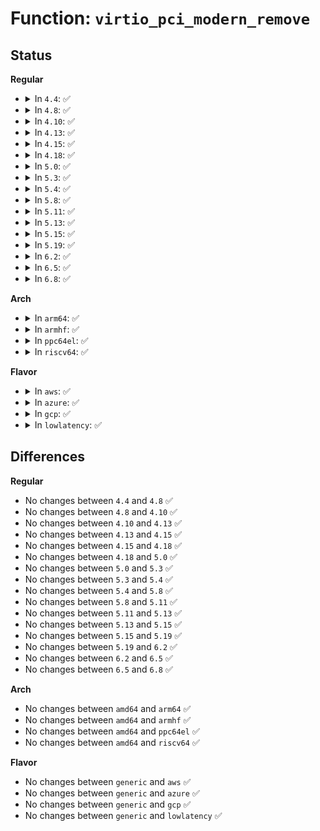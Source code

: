 # Function: <code>virtio_pci_modern_remove</code>

## Status
<b>Regular</b>
<ul>
<li>
<details>
<summary>In <code>4.4</code>: ✅</summary>

```c
void virtio_pci_modern_remove(struct virtio_pci_device *vp_dev);
```

**Collision:** Unique Global

**Inline:** No

**Transformation:** False

**Instances:**

```
In drivers/virtio/virtio_pci_modern.c (ffffffff814c2270)
Location: drivers/virtio/virtio_pci_modern.c:731
Inline: False
Direct callers:
  - drivers/virtio/virtio_pci_common.c:virtio_pci_remove
  - drivers/virtio/virtio_pci_common.c:virtio_pci_probe
```
**Symbols:**

```
ffffffff814c2270-ffffffff814c22df: virtio_pci_modern_remove (STB_GLOBAL)
```
</details>
</li>
<li>
<details>
<summary>In <code>4.8</code>: ✅</summary>

```c
void virtio_pci_modern_remove(struct virtio_pci_device *vp_dev);
```

**Collision:** Unique Global

**Inline:** No

**Transformation:** False

**Instances:**

```
In drivers/virtio/virtio_pci_modern.c (ffffffff815127f0)
Location: drivers/virtio/virtio_pci_modern.c:707
Inline: False
Direct callers:
  - drivers/virtio/virtio_pci_common.c:virtio_pci_remove
  - drivers/virtio/virtio_pci_common.c:virtio_pci_probe
```
**Symbols:**

```
ffffffff815127f0-ffffffff8151285f: virtio_pci_modern_remove (STB_GLOBAL)
```
</details>
</li>
<li>
<details>
<summary>In <code>4.10</code>: ✅</summary>

```c
void virtio_pci_modern_remove(struct virtio_pci_device *vp_dev);
```

**Collision:** Unique Global

**Inline:** No

**Transformation:** False

**Instances:**

```
In drivers/virtio/virtio_pci_modern.c (ffffffff8153eb90)
Location: drivers/virtio/virtio_pci_modern.c:707
Inline: False
Direct callers:
  - drivers/virtio/virtio_pci_common.c:virtio_pci_remove
  - drivers/virtio/virtio_pci_common.c:virtio_pci_probe
```
**Symbols:**

```
ffffffff8153eb90-ffffffff8153ebff: virtio_pci_modern_remove (STB_GLOBAL)
```
</details>
</li>
<li>
<details>
<summary>In <code>4.13</code>: ✅</summary>

```c
void virtio_pci_modern_remove(struct virtio_pci_device *vp_dev);
```

**Collision:** Unique Global

**Inline:** No

**Transformation:** False

**Instances:**

```
In drivers/virtio/virtio_pci_modern.c (ffffffff81552910)
Location: drivers/virtio/virtio_pci_modern.c:712
Inline: False
Direct callers:
  - drivers/virtio/virtio_pci_common.c:virtio_pci_remove
  - drivers/virtio/virtio_pci_common.c:virtio_pci_probe
```
**Symbols:**

```
ffffffff81552910-ffffffff8155297f: virtio_pci_modern_remove (STB_GLOBAL)
```
</details>
</li>
<li>
<details>
<summary>In <code>4.15</code>: ✅</summary>

```c
void virtio_pci_modern_remove(struct virtio_pci_device *vp_dev);
```

**Collision:** Unique Global

**Inline:** No

**Transformation:** False

**Instances:**

```
In drivers/virtio/virtio_pci_modern.c (ffffffff815b6270)
Location: drivers/virtio/virtio_pci_modern.c:712
Inline: False
Direct callers:
  - drivers/virtio/virtio_pci_common.c:virtio_pci_remove
  - drivers/virtio/virtio_pci_common.c:virtio_pci_probe
```
**Symbols:**

```
ffffffff815b6270-ffffffff815b62df: virtio_pci_modern_remove (STB_GLOBAL)
```
</details>
</li>
<li>
<details>
<summary>In <code>4.18</code>: ✅</summary>

```c
void virtio_pci_modern_remove(struct virtio_pci_device *vp_dev);
```

**Collision:** Unique Global

**Inline:** No

**Transformation:** False

**Instances:**

```
In drivers/virtio/virtio_pci_modern.c (ffffffff815ee630)
Location: drivers/virtio/virtio_pci_modern.c:726
Inline: False
Direct callers:
  - drivers/virtio/virtio_pci_common.c:virtio_pci_remove
  - drivers/virtio/virtio_pci_common.c:virtio_pci_probe
```
**Symbols:**

```
ffffffff815ee630-ffffffff815ee69f: virtio_pci_modern_remove (STB_GLOBAL)
```
</details>
</li>
<li>
<details>
<summary>In <code>5.0</code>: ✅</summary>

```c
void virtio_pci_modern_remove(struct virtio_pci_device *vp_dev);
```

**Collision:** Unique Global

**Inline:** No

**Transformation:** False

**Instances:**

```
In drivers/virtio/virtio_pci_modern.c (ffffffff81608d30)
Location: drivers/virtio/virtio_pci_modern.c:726
Inline: False
Direct callers:
  - drivers/virtio/virtio_pci_common.c:virtio_pci_remove
  - drivers/virtio/virtio_pci_common.c:virtio_pci_probe
```
**Symbols:**

```
ffffffff81608d30-ffffffff81608d9f: virtio_pci_modern_remove (STB_GLOBAL)
```
</details>
</li>
<li>
<details>
<summary>In <code>5.3</code>: ✅</summary>

```c
void virtio_pci_modern_remove(struct virtio_pci_device *vp_dev);
```

**Collision:** Unique Global

**Inline:** No

**Transformation:** False

**Instances:**

```
In drivers/virtio/virtio_pci_modern.c (ffffffff8163ca30)
Location: drivers/virtio/virtio_pci_modern.c:723
Inline: False
Direct callers:
  - drivers/virtio/virtio_pci_common.c:virtio_pci_remove
  - drivers/virtio/virtio_pci_common.c:virtio_pci_probe
```
**Symbols:**

```
ffffffff8163ca30-ffffffff8163ca9f: virtio_pci_modern_remove (STB_GLOBAL)
```
</details>
</li>
<li>
<details>
<summary>In <code>5.4</code>: ✅</summary>

```c
void virtio_pci_modern_remove(struct virtio_pci_device *vp_dev);
```

**Collision:** Unique Global

**Inline:** No

**Transformation:** False

**Instances:**

```
In drivers/virtio/virtio_pci_modern.c (ffffffff8165ef10)
Location: drivers/virtio/virtio_pci_modern.c:723
Inline: False
Direct callers:
  - drivers/virtio/virtio_pci_common.c:virtio_pci_remove
  - drivers/virtio/virtio_pci_common.c:virtio_pci_probe
```
**Symbols:**

```
ffffffff8165ef10-ffffffff8165ef7f: virtio_pci_modern_remove (STB_GLOBAL)
```
</details>
</li>
<li>
<details>
<summary>In <code>5.8</code>: ✅</summary>

```c
void virtio_pci_modern_remove(struct virtio_pci_device *vp_dev);
```

**Collision:** Unique Global

**Inline:** No

**Transformation:** False

**Instances:**

```
In drivers/virtio/virtio_pci_modern.c (ffffffff8170dff0)
Location: drivers/virtio/virtio_pci_modern.c:724
Inline: False
Direct callers:
  - drivers/virtio/virtio_pci_common.c:virtio_pci_remove
  - drivers/virtio/virtio_pci_common.c:virtio_pci_probe
```
**Symbols:**

```
ffffffff8170dff0-ffffffff8170e05f: virtio_pci_modern_remove (STB_GLOBAL)
```
</details>
</li>
<li>
<details>
<summary>In <code>5.11</code>: ✅</summary>

```c
void virtio_pci_modern_remove(struct virtio_pci_device *vp_dev);
```

**Collision:** Unique Global

**Inline:** No

**Transformation:** False

**Instances:**

```
In drivers/virtio/virtio_pci_modern.c (ffffffff8172af20)
Location: drivers/virtio/virtio_pci_modern.c:820
Inline: False
Direct callers:
  - drivers/virtio/virtio_pci_common.c:virtio_pci_remove
  - drivers/virtio/virtio_pci_common.c:virtio_pci_probe
```
**Symbols:**

```
ffffffff8172af20-ffffffff8172af8f: virtio_pci_modern_remove (STB_GLOBAL)
```
</details>
</li>
<li>
<details>
<summary>In <code>5.13</code>: ✅</summary>

```c
void virtio_pci_modern_remove(struct virtio_pci_device *vp_dev);
```

**Collision:** Unique Global

**Inline:** No

**Transformation:** False

**Instances:**

```
In drivers/virtio/virtio_pci_modern.c (ffffffff8170ecf0)
Location: drivers/virtio/virtio_pci_modern.c:443
Inline: False
Direct callers:
  - drivers/virtio/virtio_pci_common.c:virtio_pci_remove
  - drivers/virtio/virtio_pci_common.c:virtio_pci_probe
```
**Symbols:**

```
ffffffff8170ecf0-ffffffff8170ed07: virtio_pci_modern_remove (STB_GLOBAL)
```
</details>
</li>
<li>
<details>
<summary>In <code>5.15</code>: ✅</summary>

```c
void virtio_pci_modern_remove(struct virtio_pci_device *vp_dev);
```

**Collision:** Unique Global

**Inline:** No

**Transformation:** False

**Instances:**

```
In drivers/virtio/virtio_pci_modern.c (ffffffff8178b620)
Location: drivers/virtio/virtio_pci_modern.c:443
Inline: False
Direct callers:
  - drivers/virtio/virtio_pci_common.c:virtio_pci_remove
  - drivers/virtio/virtio_pci_common.c:virtio_pci_probe
```
**Symbols:**

```
ffffffff8178b620-ffffffff8178b637: virtio_pci_modern_remove (STB_GLOBAL)
```
</details>
</li>
<li>
<details>
<summary>In <code>5.19</code>: ✅</summary>

```c
void virtio_pci_modern_remove(struct virtio_pci_device *vp_dev);
```

**Collision:** Unique Global

**Inline:** No

**Transformation:** False

**Instances:**

```
In drivers/virtio/virtio_pci_modern.c (ffffffff818c3190)
Location: drivers/virtio/virtio_pci_modern.c:451
Inline: False
Direct callers:
  - drivers/virtio/virtio_pci_common.c:virtio_pci_remove
  - drivers/virtio/virtio_pci_common.c:virtio_pci_probe
```
**Symbols:**

```
ffffffff818c3190-ffffffff818c31ad: virtio_pci_modern_remove (STB_GLOBAL)
```
</details>
</li>
<li>
<details>
<summary>In <code>6.2</code>: ✅</summary>

```c
void virtio_pci_modern_remove(struct virtio_pci_device *vp_dev);
```

**Collision:** Unique Global

**Inline:** No

**Transformation:** False

**Instances:**

```
In drivers/virtio/virtio_pci_modern.c (ffffffff81a13740)
Location: drivers/virtio/virtio_pci_modern.c:551
Inline: False
Direct callers:
  - drivers/virtio/virtio_pci_common.c:virtio_pci_remove
  - drivers/virtio/virtio_pci_common.c:virtio_pci_probe
```
**Symbols:**

```
ffffffff81a13740-ffffffff81a1375d: virtio_pci_modern_remove (STB_GLOBAL)
```
</details>
</li>
<li>
<details>
<summary>In <code>6.5</code>: ✅</summary>

```c
void virtio_pci_modern_remove(struct virtio_pci_device *vp_dev);
```

**Collision:** Unique Global

**Inline:** No

**Transformation:** False

**Instances:**

```
In drivers/virtio/virtio_pci_modern.c (ffffffff81a5c7a0)
Location: drivers/virtio/virtio_pci_modern.c:561
Inline: False
Direct callers:
  - drivers/virtio/virtio_pci_common.c:virtio_pci_remove
  - drivers/virtio/virtio_pci_common.c:virtio_pci_probe
```
**Symbols:**

```
ffffffff81a5c7a0-ffffffff81a5c7bd: virtio_pci_modern_remove (STB_GLOBAL)
```
</details>
</li>
<li>
<details>
<summary>In <code>6.8</code>: ✅</summary>

```c
void virtio_pci_modern_remove(struct virtio_pci_device *vp_dev);
```

**Collision:** Unique Global

**Inline:** No

**Transformation:** False

**Instances:**

```
In drivers/virtio/virtio_pci_modern.c (ffffffff81aae550)
Location: drivers/virtio/virtio_pci_modern.c:851
Inline: False
Direct callers:
  - drivers/virtio/virtio_pci_common.c:virtio_pci_remove
  - drivers/virtio/virtio_pci_common.c:virtio_pci_probe
```
**Symbols:**

```
ffffffff81aae550-ffffffff81aae56d: virtio_pci_modern_remove (STB_GLOBAL)
```
</details>
</li>
</ul>
<b>Arch</b>
<ul>
<li>
<details>
<summary>In <code>arm64</code>: ✅</summary>

```c
void virtio_pci_modern_remove(struct virtio_pci_device *vp_dev);
```

**Collision:** Unique Global

**Inline:** No

**Transformation:** False

**Instances:**

```
In drivers/virtio/virtio_pci_modern.c (ffff800010827ea8)
Location: drivers/virtio/virtio_pci_modern.c:723
Inline: False
Direct callers:
  - drivers/virtio/virtio_pci_common.c:virtio_pci_remove
  - drivers/virtio/virtio_pci_common.c:virtio_pci_probe
```
**Symbols:**

```
ffff800010827ea8-ffff800010827ed8: virtio_pci_modern_remove (STB_GLOBAL)
```
</details>
</li>
<li>
<details>
<summary>In <code>armhf</code>: ✅</summary>

```c
void virtio_pci_modern_remove(struct virtio_pci_device *vp_dev);
```

**Collision:** Unique Global

**Inline:** No

**Transformation:** False

**Instances:**

```
In drivers/virtio/virtio_pci_modern.c (c0945d60)
Location: drivers/virtio/virtio_pci_modern.c:723
Inline: False
Direct callers:
  - drivers/virtio/virtio_pci_common.c:virtio_pci_remove
  - drivers/virtio/virtio_pci_common.c:virtio_pci_probe
```
**Symbols:**

```
c0945d60-c0945dcc: virtio_pci_modern_remove (STB_GLOBAL)
```
</details>
</li>
<li>
<details>
<summary>In <code>ppc64el</code>: ✅</summary>

```c
void virtio_pci_modern_remove(struct virtio_pci_device *vp_dev);
```

**Collision:** Unique Global

**Inline:** No

**Transformation:** False

**Instances:**

```
In drivers/virtio/virtio_pci_modern.c (c0000000008d3f90)
Location: drivers/virtio/virtio_pci_modern.c:723
Inline: False
Direct callers:
  - drivers/virtio/virtio_pci_common.c:virtio_pci_remove
  - drivers/virtio/virtio_pci_common.c:virtio_pci_probe
```
**Symbols:**

```
c0000000008d3f90-c0000000008d4034: virtio_pci_modern_remove (STB_GLOBAL)
```
</details>
</li>
<li>
<details>
<summary>In <code>riscv64</code>: ✅</summary>

```c
void virtio_pci_modern_remove(struct virtio_pci_device *vp_dev);
```

**Collision:** Unique Global

**Inline:** No

**Transformation:** False

**Instances:**

```
In drivers/virtio/virtio_pci_modern.c (ffffffe00051e4c4)
Location: drivers/virtio/virtio_pci_modern.c:723
Inline: False
Direct callers:
  - drivers/virtio/virtio_pci_common.c:virtio_pci_remove
  - drivers/virtio/virtio_pci_common.c:virtio_pci_probe
```
**Symbols:**

```
ffffffe00051e4c4-ffffffe00051e4f4: virtio_pci_modern_remove (STB_GLOBAL)
```
</details>
</li>
</ul>
<b>Flavor</b>
<ul>
<li>
<details>
<summary>In <code>aws</code>: ✅</summary>

```c
void virtio_pci_modern_remove(struct virtio_pci_device *vp_dev);
```

**Collision:** Unique Global

**Inline:** No

**Transformation:** False

**Instances:**

```
In drivers/virtio/virtio_pci_modern.c (ffffffff81624d80)
Location: drivers/virtio/virtio_pci_modern.c:723
Inline: False
Direct callers:
  - drivers/virtio/virtio_pci_common.c:virtio_pci_remove
  - drivers/virtio/virtio_pci_common.c:virtio_pci_probe
```
**Symbols:**

```
ffffffff81624d80-ffffffff81624def: virtio_pci_modern_remove (STB_GLOBAL)
```
</details>
</li>
<li>
<details>
<summary>In <code>azure</code>: ✅</summary>

```c
void virtio_pci_modern_remove(struct virtio_pci_device *vp_dev);
```

**Collision:** Unique Global

**Inline:** No

**Transformation:** False

**Instances:**

```
In drivers/virtio/virtio_pci_modern.c (ffffffff81619400)
Location: drivers/virtio/virtio_pci_modern.c:723
Inline: False
Direct callers:
  - drivers/virtio/virtio_pci_common.c:virtio_pci_remove
  - drivers/virtio/virtio_pci_common.c:virtio_pci_probe
```
**Symbols:**

```
ffffffff81619400-ffffffff8161946f: virtio_pci_modern_remove (STB_GLOBAL)
```
</details>
</li>
<li>
<details>
<summary>In <code>gcp</code>: ✅</summary>

```c
void virtio_pci_modern_remove(struct virtio_pci_device *vp_dev);
```

**Collision:** Unique Global

**Inline:** No

**Transformation:** False

**Instances:**

```
In drivers/virtio/virtio_pci_modern.c (ffffffff81652d50)
Location: drivers/virtio/virtio_pci_modern.c:723
Inline: False
Direct callers:
  - drivers/virtio/virtio_pci_common.c:virtio_pci_remove
  - drivers/virtio/virtio_pci_common.c:virtio_pci_probe
```
**Symbols:**

```
ffffffff81652d50-ffffffff81652dbf: virtio_pci_modern_remove (STB_GLOBAL)
```
</details>
</li>
<li>
<details>
<summary>In <code>lowlatency</code>: ✅</summary>

```c
void virtio_pci_modern_remove(struct virtio_pci_device *vp_dev);
```

**Collision:** Unique Global

**Inline:** No

**Transformation:** False

**Instances:**

```
In drivers/virtio/virtio_pci_modern.c (ffffffff8166d3e0)
Location: drivers/virtio/virtio_pci_modern.c:723
Inline: False
Direct callers:
  - drivers/virtio/virtio_pci_common.c:virtio_pci_remove
  - drivers/virtio/virtio_pci_common.c:virtio_pci_probe
```
**Symbols:**

```
ffffffff8166d3e0-ffffffff8166d44f: virtio_pci_modern_remove (STB_GLOBAL)
```
</details>
</li>
</ul>

## Differences
<b>Regular</b>
<ul>
<li>
No changes between <code>4.4</code> and <code>4.8</code> ✅
</li>
<li>
No changes between <code>4.8</code> and <code>4.10</code> ✅
</li>
<li>
No changes between <code>4.10</code> and <code>4.13</code> ✅
</li>
<li>
No changes between <code>4.13</code> and <code>4.15</code> ✅
</li>
<li>
No changes between <code>4.15</code> and <code>4.18</code> ✅
</li>
<li>
No changes between <code>4.18</code> and <code>5.0</code> ✅
</li>
<li>
No changes between <code>5.0</code> and <code>5.3</code> ✅
</li>
<li>
No changes between <code>5.3</code> and <code>5.4</code> ✅
</li>
<li>
No changes between <code>5.4</code> and <code>5.8</code> ✅
</li>
<li>
No changes between <code>5.8</code> and <code>5.11</code> ✅
</li>
<li>
No changes between <code>5.11</code> and <code>5.13</code> ✅
</li>
<li>
No changes between <code>5.13</code> and <code>5.15</code> ✅
</li>
<li>
No changes between <code>5.15</code> and <code>5.19</code> ✅
</li>
<li>
No changes between <code>5.19</code> and <code>6.2</code> ✅
</li>
<li>
No changes between <code>6.2</code> and <code>6.5</code> ✅
</li>
<li>
No changes between <code>6.5</code> and <code>6.8</code> ✅
</li>
</ul>
<b>Arch</b>
<ul>
<li>
No changes between <code>amd64</code> and <code>arm64</code> ✅
</li>
<li>
No changes between <code>amd64</code> and <code>armhf</code> ✅
</li>
<li>
No changes between <code>amd64</code> and <code>ppc64el</code> ✅
</li>
<li>
No changes between <code>amd64</code> and <code>riscv64</code> ✅
</li>
</ul>
<b>Flavor</b>
<ul>
<li>
No changes between <code>generic</code> and <code>aws</code> ✅
</li>
<li>
No changes between <code>generic</code> and <code>azure</code> ✅
</li>
<li>
No changes between <code>generic</code> and <code>gcp</code> ✅
</li>
<li>
No changes between <code>generic</code> and <code>lowlatency</code> ✅
</li>
</ul>
